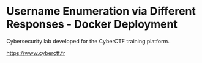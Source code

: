 # Username Enumeration via Different Responses - Docker Deployment
Cybersecurity lab developed for the CyberCTF training platform.

https://www.cyberctf.fr

